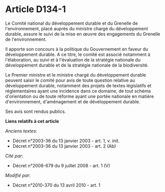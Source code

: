 # Article D134-1

Le Comité national du développement durable et du Grenelle de l'environnement, placé auprès du ministre chargé du
développement durable, assure le suivi de la mise en œuvre des engagements du Grenelle de l'environnement.

Il apporte son concours à la politique du Gouvernement en faveur du développement durable. A ce titre, le comité est associé
notamment à l'élaboration, au suivi et à l'évaluation de la stratégie nationale du développement durable et de la stratégie
nationale de la biodiversité.

Le Premier ministre et le ministre chargé du développement durable peuvent saisir le comité pour avis de toute question
relative au développement durable, notamment des projets de textes législatifs et réglementaires ayant une incidence dans ce
domaine, de tout schéma d'orientation ou de toute réforme ayant une portée nationale en matière d'environnement,
d'aménagement et de développement durable.

Ses avis sont rendus publics.

**Liens relatifs à cet article**

_Anciens textes_:

  - Décret n°2003-36 du 13 janvier 2003 - art. 1, v. init.
  - Décret n°2003-36 du 13 janvier 2003 - art. 2 (Ab)

_Cité par_:

  - Décret n°2008-679 du 9 juillet 2008 - art. 1 (V)

_Modifié par_:

  - Décret n°2010-370 du 13 avril 2010 - art. 1
